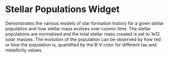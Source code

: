 # Stellar Populations Widget

Demonstrates the various models of star formation history for a given stellar population and how stellar mass evolves over cosmic time. The stellar populations are normalized and the total stellar mass created is set to 1e12 solar masses. The evolution of the population can be observed by how red or blue the population is, quantified by the B-V color for different tau and metallicity values.
